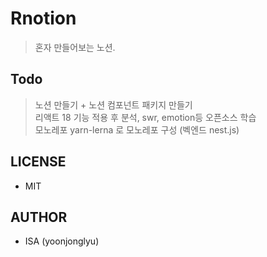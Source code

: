# Rnotion

> 혼자 만들어보는 노션.

## Todo

> 노션 만들기 + 노션 컴포넌트 패키지 만들기  
> 리액트 18 기능 적용 후 분석, swr, emotion등 오픈소스 학습  
> 모노레포 yarn-lerna 로 모노레포 구성 (벡엔드 nest.js)

## LICENSE

- MIT

## AUTHOR

- ISA (yoonjonglyu)
